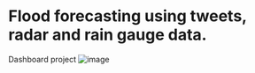 # Flood forecasting using tweets, radar and rain gauge data.
Dashboard project
![image](https://user-images.githubusercontent.com/85116292/150554288-5aad858e-00cb-4123-ac66-f5ac2fdd07fd.png)
